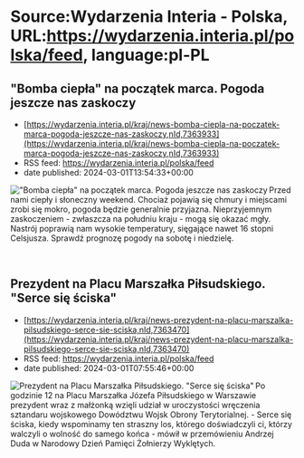 # Source:Wydarzenia Interia - Polska, URL:https://wydarzenia.interia.pl/polska/feed, language:pl-PL

## "Bomba ciepła" na początek marca. Pogoda jeszcze nas zaskoczy
 - [https://wydarzenia.interia.pl/kraj/news-bomba-ciepla-na-poczatek-marca-pogoda-jeszcze-nas-zaskoczy,nId,7363933](https://wydarzenia.interia.pl/kraj/news-bomba-ciepla-na-poczatek-marca-pogoda-jeszcze-nas-zaskoczy,nId,7363933)
 - RSS feed: https://wydarzenia.interia.pl/polska/feed
 - date published: 2024-03-01T13:54:33+00:00

<p><a href="https://wydarzenia.interia.pl/kraj/news-bomba-ciepla-na-poczatek-marca-pogoda-jeszcze-nas-zaskoczy,nId,7363933"><img align="left" alt="&quot;Bomba ciepła&quot; na początek marca. Pogoda jeszcze nas zaskoczy" src="https://i.iplsc.com/bomba-ciepla-na-poczatek-marca-pogoda-jeszcze-nas-zaskoczy/000IP0BK1JMHKGI7-C321.jpg" /></a>Przed nami ciepły i słoneczny weekend. Chociaż pojawią się chmury i miejscami zrobi się mokro, pogoda będzie generalnie przyjazna. Nieprzyjemnym zaskoczeniem - zwłaszcza na południu kraju - mogą się okazać mgły. Nastrój poprawią nam wysokie temperatury, sięgające nawet 16 stopni Celsjusza. Sprawdź prognozę pogody na sobotę i niedzielę.</p><br clear="all" />

## Prezydent na Placu Marszałka Piłsudskiego. "Serce się ściska"
 - [https://wydarzenia.interia.pl/kraj/news-prezydent-na-placu-marszalka-pilsudskiego-serce-sie-sciska,nId,7363470](https://wydarzenia.interia.pl/kraj/news-prezydent-na-placu-marszalka-pilsudskiego-serce-sie-sciska,nId,7363470)
 - RSS feed: https://wydarzenia.interia.pl/polska/feed
 - date published: 2024-03-01T07:55:46+00:00

<p><a href="https://wydarzenia.interia.pl/kraj/news-prezydent-na-placu-marszalka-pilsudskiego-serce-sie-sciska,nId,7363470"><img align="left" alt="Prezydent na Placu Marszałka Piłsudskiego. &quot;Serce się ściska&quot;" src="https://i.iplsc.com/prezydent-na-placu-marszalka-pilsudskiego-serce-sie-sciska/000IOZM4Y1BHI3WB-C321.jpg" /></a>Po godzinie 12 na Placu Marszałka Józefa Piłsudskiego w Warszawie prezydent wraz z małżonką wzięli udział w uroczystości wręczenia sztandaru wojskowego Dowództwu Wojsk Obrony Terytorialnej. - Serce się ściska, kiedy wspominamy ten straszny los, którego doświadczyli ci, którzy walczyli o wolność do samego końca - mówił w przemówieniu Andrzej Duda w Narodowy Dzień Pamięci Żołnierzy Wyklętych.</p><br clear="all" />

